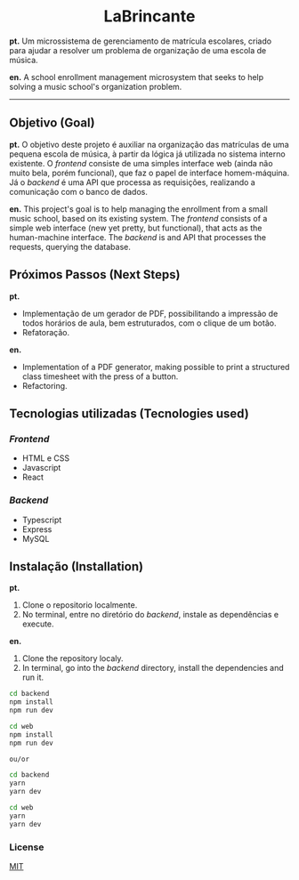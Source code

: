 <h1 align="center">LaBrincante</h1>

**pt.** Um microssistema de gerenciamento de matrícula escolares, criado para ajudar a resolver um problema de organização de uma escola de música.

**en.** A school enrollment management microsystem that seeks to help solving a music school's organization problem.

<hr/>

## Objetivo (Goal)

**pt.** O objetivo deste projeto é auxiliar na organização das matrículas de uma pequena escola de música, à partir da lógica já utilizada no sistema interno existente. O *frontend* consiste de uma simples interface web (ainda não muito bela, porém funcional), que faz o papel de interface homem-máquina. Já o *backend* é uma API que processa as requisições, realizando a comunicação com o banco de dados.

**en.** This project's goal is to help managing the enrollment from a small music school, based on its existing system. The *frontend* consists of a simple web interface (new yet pretty, but functional), that acts as the human-machine interface. The *backend* is and API that processes the requests, querying the database.

## Próximos Passos (Next Steps)

**pt.**
- Implementação de um gerador de PDF, possibilitando a impressão de todos horários de aula, bem estruturados, com o clique de um botão.
- Refatoração.

**en.**
- Implementation of a PDF generator, making possible to print a structured class timesheet with the press of a button.
- Refactoring.

## Tecnologias utilizadas (Tecnologies used)

### *Frontend*

- HTML e CSS
- Javascript
- React
    
### *Backend*

- Typescript
- Express
- MySQL

## Instalação (Installation)

**pt.**
1. Clone o repositorio localmente.
2. No terminal, entre no diretório do *backend*, instale as dependências e execute.

**en.**
1. Clone the repository localy.
2. In terminal, go into the *backend* directory, install the dependencies and run it.

```bash
cd backend
npm install
npm run dev

cd web
npm install
npm run dev

ou/or

cd backend
yarn
yarn dev

cd web
yarn
yarn dev
```

### License
<a href="https://choosealicense.com/licenses/mit/#">MIT</a>